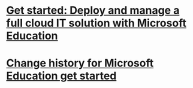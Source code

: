 # [Get started: Deploy and manage a full cloud IT solution with Microsoft Education](get-started-with-microsoft-education.md)
# [Change history for Microsoft Education get started](change-history-ms-edu-get-started.md)

